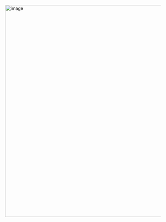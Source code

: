 <img width="684" alt="image" src="https://github.com/user-attachments/assets/c9dc155f-75ed-4186-9f3f-99742253ab5c">
